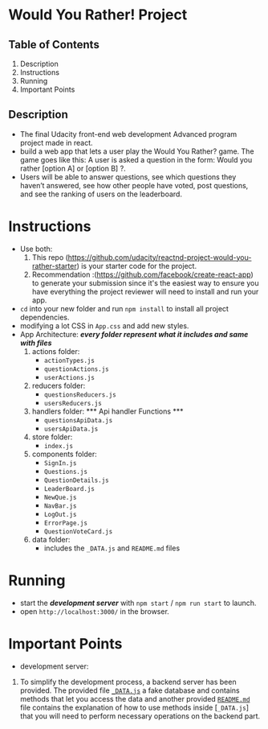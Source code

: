 # Would You Rather! Project



## Table of Contents

1. Description
2. Instructions
3. Running
4. Important Points


## Description

- The final Udacity front-end web development Advanced program project made in react.
- build a web app that lets a user play the Would You Rather? game. The game goes like this: A user is asked a question in the form: Would you rather [option A] or [option B] ?.
- Users will be able to answer questions, see which questions they haven’t answered, see how other people have voted, post questions, and see the ranking of users on the leaderboard.


# Instructions

- Use both: 
    1. This repo (https://github.com/udacity/reactnd-project-would-you-rather-starter) is your starter code for the project.
    2. Recommendation :(https://github.com/facebook/create-react-app) to generate your submission since it's the easiest way to ensure you have everything the project reviewer will need to install and run your app.
- `cd` into your new folder and run `npm install` to install all project dependencies.
- modifying a lot CSS in `App.css` and add new styles.
- App Architecture:   ***every folder represent what it includes and same with files***
    1. actions folder:
        - `actionTypes.js`
        - `questionActions.js`
        - `userActions.js`
    3. reducers folder:
        - `questionsReducers.js`
        - `usersReducers.js`
    2. handlers folder:   *** Api handler Functions ***
        - `questionsApiData.js`
        - `usersApiData.js`
    4. store folder:
        - `index.js`
    5. components folder:
        - `SignIn.js`
        - `Questions.js`
        - `QuestionDetails.js`
        - `LeaderBoard.js`
        - `NewQue.js`
        - `NavBar.js`
        - `LogOut.js`
        - `ErrorPage.js`
        - `QuestionVoteCard.js`
    6. data folder:
        - includes the `_DATA.js` and `README.md` files


# Running

- start the ***development server*** with `npm start` / `npm run start` to launch.
- open `http://localhost:3000/` in the browser.


# Important Points

 - development server:

1. To simplify the development process, a backend server has been provided. The provided file [`_DATA.js`](src/data/_DATA.js) a fake database and contains methods that let you access the data and another provided [`README.md`](src/data/README.md) file contains the explanation of how to use methods inside [`_DATA.js`] that you will need to perform necessary operations on the backend part.
